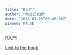 ```yaml
---
title: "R入門"
author: "林茂廷老師"
date: "2018-03-25T06:46:30Z"
pinned: FALSE
---
```


R入門

[Link to the book](https://bookdown.org/tpemartin/r-introduction/)
